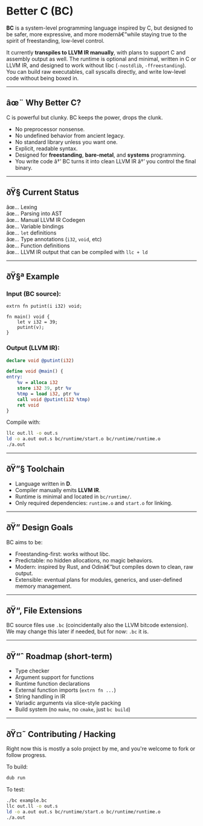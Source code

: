 # Better C (BC)

**BC** is a system-level programming language inspired by C, but designed to be safer, more expressive, and more modernâ€”while staying true to the spirit of freestanding, low-level control.

It currently **transpiles to LLVM IR manually**, with plans to support C and assembly output as well. The runtime is optional and minimal, written in C or LLVM IR, and designed to work without libc (`-nostdlib`, `-ffreestanding`). You can build raw executables, call syscalls directly, and write low-level code without being boxed in.

---

## âœ¨ Why Better C?

C is powerful but clunky. BC keeps the power, drops the clunk.

- No preprocessor nonsense.
- No undefined behavior from ancient legacy.
- No standard library unless you want one.
- Explicit, readable syntax.
- Designed for **freestanding**, **bare-metal**, and **systems** programming.
- You write code â†’ BC turns it into clean LLVM IR â†’ you control the final binary.

---

## ðŸ§  Current Status

âœ… Lexing  
âœ… Parsing into AST  
âœ… Manual LLVM IR Codegen  
âœ… Variable bindings  
âœ… `let` definitions  
âœ… Type annotations (`i32`, `void`, etc)  
âœ… Function definitions  
âœ… LLVM IR output that can be compiled with `llc + ld`

---

## ðŸ§ª Example

### Input (BC source):
```bc
extrn fn putint(i i32) void;

fn main() void {
    let v i32 = 39;
    putint(v);
}
```

### Output (LLVM IR):
```llvm
declare void @putint(i32)

define void @main() {
entry:
    %v = alloca i32
    store i32 39, ptr %v
    %tmp = load i32, ptr %v
    call void @putint(i32 %tmp)
    ret void
}
```

Compile with:
```sh
llc out.ll -o out.s
ld -o a.out out.s bc/runtime/start.o bc/runtime/runtime.o
./a.out
```

---

## ðŸ”§ Toolchain

- Language written in **D**.
- Compiler manually emits **LLVM IR**.
- Runtime is minimal and located in `bc/runtime/`.
- Only required dependencies: `runtime.o` and `start.o` for linking.

---

## ðŸ”­ Design Goals

BC aims to be:

- Freestanding-first: works without libc.
- Predictable: no hidden allocations, no magic behaviors.
- Modern: inspired by Rust, and Odinâ€”but compiles down to clean, raw output.
- Extensible: eventual plans for modules, generics, and user-defined memory management.

---

## ðŸ“‚ File Extensions

BC source files use `.bc` (coincidentally also the LLVM bitcode extension).  
We may change this later if needed, but for now: `.bc` it is.

---

## ðŸ“ˆ Roadmap (short-term)

- Type checker
- Argument support for functions
- Runtime function declarations
- External function imports (`extrn fn ...`)
- String handling in IR
- Variadic arguments via slice-style packing
- Build system (no `make`, no `cmake`, just `bc build`)

---

## ðŸ¤˜ Contributing / Hacking

Right now this is mostly a solo project by me, and you're welcome to fork or follow progress.

To build:
```sh
dub run
```

To test:
```sh
./bc example.bc
llc out.ll -o out.s
ld -o a.out out.s bc/runtime/start.o bc/runtime/runtime.o
./a.out
```

